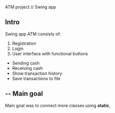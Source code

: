 ATM project // Swing app

Intro
--
Swing app ATM consists of:
1. Registration
2. Login
3. User interface with functional buttons
  - Sending cash
  - Receiving cash
  - Show transaction history
  - Save transactions to file

--
Main goal
--
Main goal was to connect more classes using **static**,
